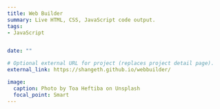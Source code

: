 ```yaml
---
title: Web Builder
summary: Live HTML, CSS, JavaScript code output.
tags:
- JavaScript


date: ""

# Optional external URL for project (replaces project detail page).
external_link: https://shangeth.github.io/webbuilder/

image:
  caption: Photo by Toa Heftiba on Unsplash
  focal_point: Smart
---
```


